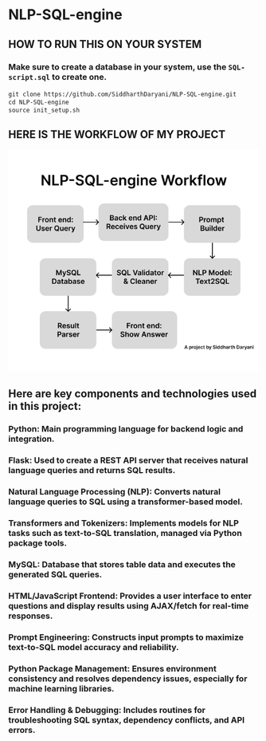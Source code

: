 # NLP-SQL-engine

## HOW TO RUN THIS ON YOUR SYSTEM
### Make sure to create a database in your system, use the `SQL-script.sql` to create one.
```console
git clone https://github.com/SiddharthDaryani/NLP-SQL-engine.git
cd NLP-SQL-engine
source init_setup.sh
```

## HERE IS THE WORKFLOW OF MY PROJECT
![Flow Chart of My Project](./Flow-Chart.png)
## Here are key components and technologies used in this project:

### Python: Main programming language for backend logic and integration.

### Flask: Used to create a REST API server that receives natural language queries and returns SQL results.

### Natural Language Processing (NLP): Converts natural language queries to SQL using a transformer-based model.

### Transformers and Tokenizers: Implements models for NLP tasks such as text-to-SQL translation, managed via Python package tools.

### MySQL: Database that stores table data and executes the generated SQL queries.

### HTML/JavaScript Frontend: Provides a user interface to enter questions and display results using AJAX/fetch for real-time responses.

### Prompt Engineering: Constructs input prompts to maximize text-to-SQL model accuracy and reliability.

### Python Package Management: Ensures environment consistency and resolves dependency issues, especially for machine learning libraries.

### Error Handling & Debugging: Includes routines for troubleshooting SQL syntax, dependency conflicts, and API errors.